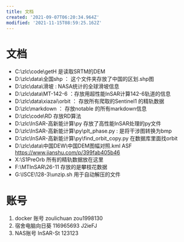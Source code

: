```yaml
---
title: 文档
created: '2021-09-07T06:20:34.964Z'
modified: '2021-11-15T08:59:25.162Z'
---
```


# 文档
- C:\zlc\code\getH 是读取SRTM的DEM
- D:\zlc\data\全国shp ： 这个文件夹存放了中国的区划.shp图
- D:\zlc\data\滑坡 : NASA统计的全球滑坡信息
- D:\zlc\data\MT-142-6 ：存放用超性能InSAR计算142-6轨道的信息
- D:\zlc\data\xiazai\orbit ： 存放所有爬取的Sentinel1 的精轨数据
- D:\zlc\markdown ： 存放notable 的所有markdown信息
- D:\zlc\code\RD 存放RD算法
- D:\zlc\InSAR-高新能计算\py 存放了高性能InSAR处理的py文件
- D:\zlc\InSAR-高新能计算\py\plt_phase.py : 是将干涉图转换为bmp
- D:\zlc\InSAR-高新能计算\py\find_orbit_copy.py 在数据库里面找orbit
- D:\zlc\data\中国DEW\中国DEM图幅对照.kml ASF  https://www.jianshu.com/p/399fab405b46
- X:\S1PreOrb 所有的精轨数据放在这里
- F:\MTInSAR\26-11 存放的是攀枝花数据
- G:\ISCE\128-3\unzip.sh 用于自动解压的文件


# 账号
1. docker 账号 zoulichuan zou1998130
2. 宿舍电脑向日葵 116965693 J2ieFJ
3. NAS账号 InSAR-St 123123




